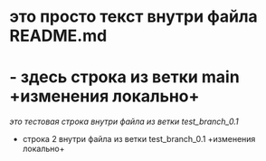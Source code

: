 # это просто текст внутри файла README.md
# - здесь строка из ветки main +изменения локально+
*это тестовая строка внутри файла из ветки test_branch_0.1*
- строка 2 внутри файла из ветки test_branch_0.1 +изменения локально+
